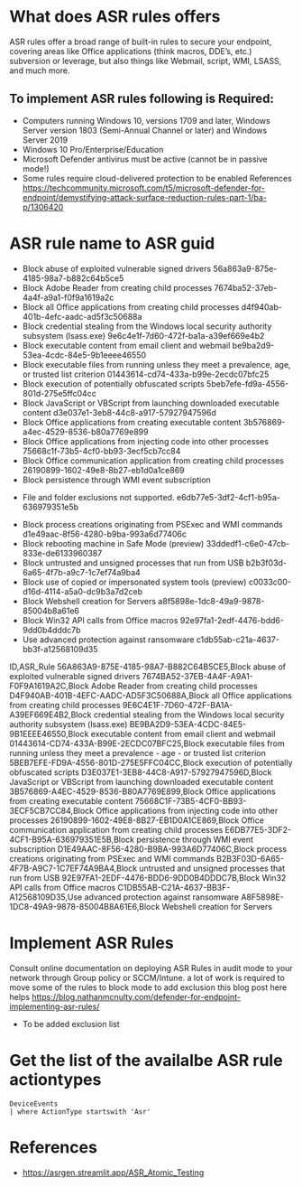 # What does ASR rules offers
ASR rules offer a broad range of built-in rules to secure your endpoint, covering areas like Office applications (think macros, DDE’s, etc.) subversion or leverage, but also things like Webmail, script, WMI, LSASS, and much more.
## To implement ASR rules following is Required:
  - Computers running Windows 10, versions 1709 and later,  Windows Server version 1803 (Semi-Annual Channel or later) and Windows Server 2019
  - Windows 10 Pro/Enterprise/Education
  - Microsoft Defender antivirus must be active (cannot be in passive mode!)
  - Some rules require cloud-delivered protection to be enabled
References https://techcommunity.microsoft.com/t5/microsoft-defender-for-endpoint/demystifying-attack-surface-reduction-rules-part-1/ba-p/1306420



# ASR rule name to ASR guid
- Block abuse of exploited vulnerable signed drivers	56a863a9-875e-4185-98a7-b882c64b5ce5
- Block Adobe Reader from creating child processes	7674ba52-37eb-4a4f-a9a1-f0f9a1619a2c
- Block all Office applications from creating child processes	d4f940ab-401b-4efc-aadc-ad5f3c50688a
- Block credential stealing from the Windows local security authority subsystem (lsass.exe)	9e6c4e1f-7d60-472f-ba1a-a39ef669e4b2
- Block executable content from email client and webmail	be9ba2d9-53ea-4cdc-84e5-9b1eeee46550
- Block executable files from running unless they meet a prevalence, age, or trusted list criterion	01443614-cd74-433a-b99e-2ecdc07bfc25
- Block execution of potentially obfuscated scripts	5beb7efe-fd9a-4556-801d-275e5ffc04cc
- Block JavaScript or VBScript from launching downloaded executable content	d3e037e1-3eb8-44c8-a917-57927947596d
- Block Office applications from creating executable content	3b576869-a4ec-4529-8536-b80a7769e899
- Block Office applications from injecting code into other processes	75668c1f-73b5-4cf0-bb93-3ecf5cb7cc84
- Block Office communication application from creating child processes	26190899-1602-49e8-8b27-eb1d0a1ce869
- Block persistence through WMI event subscription
* File and folder exclusions not supported.	e6db77e5-3df2-4cf1-b95a-636979351e5b
- Block process creations originating from PSExec and WMI commands	d1e49aac-8f56-4280-b9ba-993a6d77406c
- Block rebooting machine in Safe Mode (preview)	33ddedf1-c6e0-47cb-833e-de6133960387
- Block untrusted and unsigned processes that run from USB	b2b3f03d-6a65-4f7b-a9c7-1c7ef74a9ba4
- Block use of copied or impersonated system tools (preview)	c0033c00-d16d-4114-a5a0-dc9b3a7d2ceb
- Block Webshell creation for Servers	a8f5898e-1dc8-49a9-9878-85004b8a61e6
- Block Win32 API calls from Office macros	92e97fa1-2edf-4476-bdd6-9dd0b4dddc7b
- Use advanced protection against ransomware	c1db55ab-c21a-4637-bb3f-a12568109d35

ID,ASR_Rule
56A863A9-875E-4185-98A7-B882C64B5CE5,Block abuse of exploited vulnerable signed drivers
7674BA52-37EB-4A4F-A9A1-F0F9A1619A2C,Block Adobe Reader from creating child processes
D4F940AB-401B-4EFC-AADC-AD5F3C50688A,Block all Office applications from creating child processes
9E6C4E1F-7D60-472F-BA1A-A39EF669E4B2,Block credential stealing from the Windows local security authority subsystem (lsass.exe)
BE9BA2D9-53EA-4CDC-84E5-9B1EEEE46550,Block executable content from email client and webmail
01443614-CD74-433A-B99E-2ECDC07BFC25,Block executable files from running unless they meet a prevalence - age - or trusted list criterion
5BEB7EFE-FD9A-4556-801D-275E5FFC04CC,Block execution of potentially obfuscated scripts
D3E037E1-3EB8-44C8-A917-57927947596D,Block JavaScript or VBScript from launching downloaded executable content
3B576869-A4EC-4529-8536-B80A7769E899,Block Office applications from creating executable content
75668C1F-73B5-4CF0-BB93-3ECF5CB7CC84,Block Office applications from injecting code into other processes
26190899-1602-49E8-8B27-EB1D0A1CE869,Block Office communication application from creating child processes
E6DB77E5-3DF2-4CF1-B95A-636979351E5B,Block persistence through WMI event subscription
D1E49AAC-8F56-4280-B9BA-993A6D77406C,Block process creations originating from PSExec and WMI commands
B2B3F03D-6A65-4F7B-A9C7-1C7EF74A9BA4,Block untrusted and unsigned processes that run from USB
92E97FA1-2EDF-4476-BDD6-9DD0B4DDDC7B,Block Win32 API calls from Office macros
C1DB55AB-C21A-4637-BB3F-A12568109D35,Use advanced protection against ransomware
A8F5898E-1DC8-49A9-9878-85004B8A61E6,Block Webshell creation for Servers
# Implement ASR Rules 
Consult online documentation on deploying ASR Rules in audit mode to your network through Group policy or SCCM/Intune. a lot of work is required to move some of the rules to block mode 
to add exclusion this blog post here helps 
https://blog.nathanmcnulty.com/defender-for-endpoint-implementing-asr-rules/
- To be added exclusion list 
# Get the list of the availalbe ASR rule actiontypes 
```
DeviceEvents
| where ActionType startswith 'Asr'
```

# References
- https://asrgen.streamlit.app/ASR_Atomic_Testing


